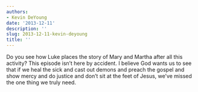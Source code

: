 ```yaml
---
authors:
- Kevin DeYoung
date: '2013-12-11'
description: ''
slug: 2013-12-11-kevin-deyoung
title: ''
---
```

Do you see how Luke places the story of Mary and Martha after all this activity? This episode isn’t here by accident. I believe God wants us to see that if we heal the sick and cast out demons and preach the gospel and show mercy and do justice and don’t sit at the feet of Jesus, we’ve missed the one thing we truly need.



